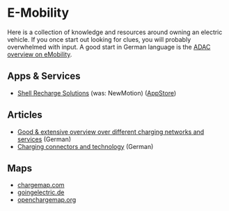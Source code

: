 # E-Mobility

Here is a collection of knowledge and resources around owning an electric vehicle. If you once start out looking for clues, you will probably overwhelmed with input. A good start in German language is the [ADAC overview on eMobility](https://www.adac.de/rund-ums-fahrzeug/elektromobilitaet/).

## Apps & Services

* [Shell Recharge Solutions](https://newmotion.com/de-de/standortloesungen/laden-unterwegs/ladekarte) (was: NewMotion) ([AppStore](https://apps.apple.com/de/app/ev-charging-by-newmotion/id1479559032))

## Articles

* [Good & extensive overview over different charging networks and services](https://www.energieheld.de/energie-trends/mobilitaet/elektroauto/ladekarten) (German)
* [Charging connectors and technology](https://www.ratgeber-elektroautos.de/elektroautos-laden-anschluesse-ladestrom.php) (German)

## Maps

* [chargemap.com](https://chargemap.com/map)
* [goingelectric.de](https://www.goingelectric.de/stromtankstellen/)
* [openchargemap.org](https://openchargemap.org/site)

